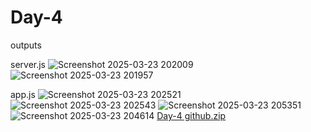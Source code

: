 # Day-4

outputs

server.js
![Screenshot 2025-03-23 202009](https://github.com/user-attachments/assets/24046625-a933-490e-b92b-368e8dc2fa7a)
![Screenshot 2025-03-23 201957](https://github.com/user-attachments/assets/808f4fa2-0b9f-4c7e-9830-dc352d1f0fc0)


app.js
![Screenshot 2025-03-23 202521](https://github.com/user-attachments/assets/ae151433-88ab-4a5f-8072-25bbd8100de1)
![Screenshot 2025-03-23 202543](https://github.com/user-attachments/assets/ae0ba3cd-4c8b-42fb-a997-b041e3916292)
![Screenshot 2025-03-23 205351](https://github.com/user-attachments/assets/f59449b7-646c-4c8b-aa57-cd6d06e9854f)
![Screenshot 2025-03-23 204614](https://github.com/user-attachments/assets/91bfeb17-e15d-4020-9b68-2f2f40037480)
[Day-4 github.zip](https://github.com/user-attachments/files/19409820/Day-4.github.zip)



